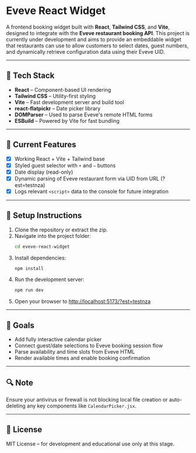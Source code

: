 
# Eveve React Widget

A frontend booking widget built with **React**, **Tailwind CSS**, and **Vite**, designed to integrate with the **Eveve restaurant booking API**. This project is currently under development and aims to provide an embeddable widget that restaurants can use to allow customers to select dates, guest numbers, and dynamically retrieve configuration data using their Eveve UID.

---

## 🚀 Tech Stack

- **React** – Component-based UI rendering
- **Tailwind CSS** – Utility-first styling
- **Vite** – Fast development server and build tool
- **react-flatpickr** – Date picker library
- **DOMParser** – Used to parse Eveve's remote HTML forms
- **ESBuild** – Powered by Vite for fast bundling

---

## 🎯 Current Features

- [x] Working React + Vite + Tailwind base
- [x] Styled guest selector with `+` and `–` buttons
- [x] Date display (read-only)
- [x] Dynamic parsing of Eveve restaurant form via UID from URL (?est=testnza)
- [x] Logs relevant `<script>` data to the console for future integration

---

## 🔧 Setup Instructions

1. Clone the repository or extract the zip.
2. Navigate into the project folder:
   ```bash
   cd eveve-react-widget
   ```
3. Install dependencies:
   ```bash
   npm install
   ```
4. Run the development server:
   ```bash
   npm run dev
   ```
5. Open your browser to [http://localhost:5173/?est=testnza](http://localhost:5173/?est=testnza)

---

## 📌 Goals

- Add fully interactive calendar picker
- Connect guest/date selections to Eveve booking session flow
- Parse availability and time slots from Eveve HTML
- Render available times and enable booking confirmation

---

## 🔍 Note

Ensure your antivirus or firewall is not blocking local file creation or auto-deleting any key components like `CalendarPicker.jsx`.

---

## 📄 License

MIT License – for development and educational use only at this stage.
